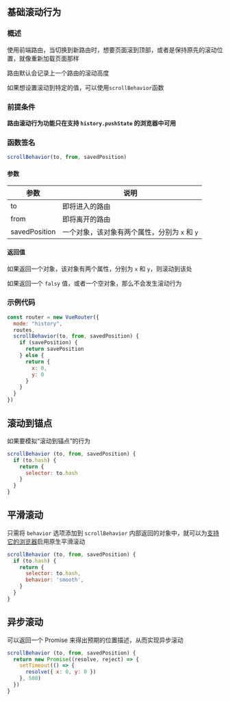 ## 基础滚动行为

### 概述

使用前端路由，当切换到新路由时，想要页面滚到顶部，或者是保持原先的滚动位置，就像重新加载页面那样

路由默认会记录上一个路由的滚动高度

如果想设置滚动到特定的值，可以使用`scrollBehavior`函数

### 前提条件

**路由滚动行为功能只在支持 `history.pushState` 的浏览器中可用**

### 函数签名

```js
scrollBehavior(to, from, savedPosition)
```

#### 参数

| 参数          | 说明                                          |
| ------------- | --------------------------------------------- |
| to            | 即将进入的路由                                |
| from          | 即将离开的路由                                |
| savedPosition | 一个对象，该对象有两个属性，分别为 `x` 和 `y` |

#### 返回值

如果返回一个对象，该对象有两个属性，分别为 `x` 和 `y`，则滚动到该处

如果返回一个 `falsy` 值，或者一个空对象，那么不会发生滚动行为

### 示例代码

```js
const router = new VueRouter({
  mode: "history",
  routes,
  scrollBehavior(to, from, savedPosition) {
    if (savePosition) {
      return savePosition
    } else {
      return {
        x: 0,
        y: 0
      }
    }
  }
})
```



## 滚动到锚点

如果要模拟“滚动到锚点”的行为

```js
scrollBehavior (to, from, savedPosition) {
  if (to.hash) {
    return {
      selector: to.hash
    }
  }
}
```



## 平滑滚动

只需将 `behavior` 选项添加到 `scrollBehavior` 内部返回的对象中，就可以为[支持它的浏览器](https://developer.mozilla.org/en-US/docs/Web/API/ScrollToOptions/behavior)启用原生平滑滚动

```js
scrollBehavior (to, from, savedPosition) {
  if (to.hash) {
    return {
      selector: to.hash,
      behavior: 'smooth',
    }
  }
}
```



## 异步滚动

可以返回一个 Promise 来得出预期的位置描述，从而实现异步滚动

```js
scrollBehavior (to, from, savedPosition) {
  return new Promise((resolve, reject) => {
    setTimeout(() => {
      resolve({ x: 0, y: 0 })
    }, 500)
  })
}
```

